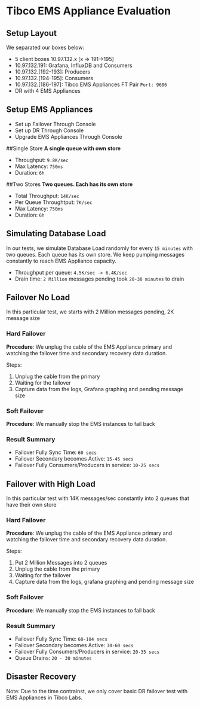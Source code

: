# Tibco EMS Appliance Evaluation

## Setup Layout
We separated our boxes below:

* 5 client boxes 10.97.132.x [x => 191->195]
* 10.97.132.191: Grafana, InfluxDB and Consumers
* 10.97.132.[192-193]: Producers
* 10.97.132.[194-195]: Consumers
* 10.97.132.[186-197]: Tibco EMS Appliances FT Pair `Port: 9606`
* DR with 4 EMS Appliances
	
## Setup EMS Appliances
* Set up Failover Through Console
* Set up DR Through Console
* Upgrade EMS Appliances Through Console

##Single Store
**A single queue with own store**  

+ Throughput: `9.8K/sec`  
+ Max Latency: `750ms`  
+ Duration: `6h`

##Two Stores
**Two queues. Each has its own store**  

+ Total Throughput: `14K/sec`  
+ Per Queue Throughtput: `7K/sec`  
+ Max Latency: `750ms`   
+ Duration: `6h`

## Simulating Database Load
In our tests, we simulate Database Load randomly for every `15 minutes` with two queues. Each queue has its own store. We keep pumping messages constantly to reach EMS Appliance capacity.  
 
+ Throughput per queue: `4.5K/sec -> 6.4K/sec`  
+ Drain time: `2 Million` messages pending took `20-30 minutes` to drain

## Failover No Load
In this particular test, we starts with 2 Million messages pending, 2K message size  

### Hard Failover
**Procedure**: We unplug the cable of the EMS Appliance primary and watching the failover time and secondary recovery data duration. 

Steps: 

1. Unplug the cable from the primary  
2. Waiting for the failover  
3. Capture data from the logs, Grafana graphing and pending message size


### Soft Failover
**Procedure**: We manually stop the EMS instances to fail back  

### Result Summary

* Failover Fully Sync Time: `60 secs`
* Failover Secondary becomes Active: `15-45 secs`
* Failover Fully Consumers/Producers in service: `10-25 secs`	


## Failover with High Load
In this particular test with 14K messages/sec constantly into 2 queues that have their own store

### Hard Failover
**Procedure**: We unplug the cable of the EMS Appliance primary and watching the failover time and secondary recovery data duration. 

Steps: 

1. Put 2 Million Messages into 2 queues
2. Unplug the cable from the primary  
3. Waiting for the failover  
4. Capture data from the logs, grafana graphing and pending message size

### Soft Failover
**Procedure**: We manually stop the EMS instances to fail back

### Result Summary

* Failover Fully Sync Time: `60-104 secs`
* Failover Secondary becomes Active: `30-60 secs`
* Failover Fully Consumers/Producers in service: `20-35 secs`
* Queue Drains: `20 - 30 minutes`

## Disaster Recovery
Note: Due to the time contrainst, we only cover basic DR failover test with EMS Appliances in Tibco Labs. 


		
		
